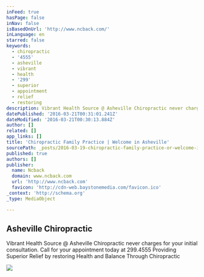 ```yaml
---
inFeed: true
hasPage: false
inNav: false
isBasedOnUrl: 'http://www.ncback.com/'
inLanguage: en
starred: false
keywords:
  - chiropractic
  - '4555'
  - asheville
  - vibrant
  - health
  - '299'
  - superior
  - appointment
  - relief
  - restoring
description: Vibrant Health Source @ Asheville Chiropractic never charges for your initial consultation. Call for your appointment today at 299.4555 Providing Superior Relief by restoring Health and Balance Through Chiropractic
datePublished: '2016-03-21T00:31:01.241Z'
dateModified: '2016-03-21T00:30:13.884Z'
author: []
related: []
app_links: []
title: 'Chiropractic Family Practice | Welcome in Asheville'
sourcePath: _posts/2016-03-19-chiropractic-family-practice-or-welcome-in-asheville.md
published: true
authors: []
publisher:
  name: Ncback
  domain: www.ncback.com
  url: 'http://www.ncback.com'
  favicon: 'http://cdn-web.baystonemedia.com/favicon.ico'
_context: 'http://schema.org'
_type: MediaObject

---
```

<article style=""><h1>Asheville Chiropractic </h1><p>Vibrant Health Source @ Asheville Chiropractic never charges for your initial consultation. Call for your appointment today at 299.4555 Providing Superior Relief by restoring Health and Balance Through Chiropractic</p><img src="https://s3-us-west-2.amazonaws.com/the-grid-img/p/310e9bc8193eec03974c8363f3ea4ad14f208038.jpg" /></article>